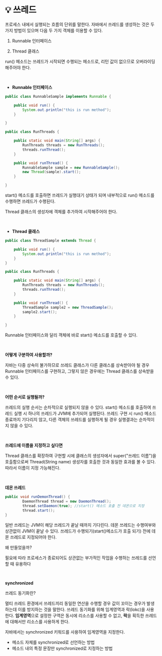 # 💡 **쓰레드**

프로세스 내에서 실행되는 흐름의 단위를 말한다.
자바에서 쓰레드를 생성하는 것은 두 가지 방법이 있으며 다음 두 가지 객체를 이용할 수 있다.

1. Runnable 인터페이스 

2. Thread 클래스

run() 메소드는 쓰레드가 시작되면 수행되는 메소드로, 리턴 값이 없으므로 오버라이딩 해주어야 한다.

<br>

- **Runnable 인터페이스** 

```java
public class RunnableSample implements Runnable {

    public void run() {
        System.out.println("this is run method");
    }

}

public class RunThreads {

    public static void main(String[] args) {
        RunThreads threads = new RunThreads();
        threads.runThread();
    }

    public void runThread() {
        RunnableSample sample = new RunnableSample();
        new Thread(sample).start();
    }

}
```
start() 메소드를 호출하면 쓰레드가 실행대기 상태가 되며 내부적으로 run() 메소드를 수행하면 쓰레드가 수행된다.

Thread 클래스의 생성자에 객체를 추가하여 시작해주어야 한다.

<br>

- **Thread 클래스**

```java
public class ThreadSample extends Thread {

    public void run() {
        System.out.println("this is run method");
    }
}

public class RunThreads {

    public static void main(String[] args) {
        RunThreads threads = new RunThreads();
        threads.runThread();
    }

    public void runThread() {
        ThreadSample sample2 = new ThreadSample();
        sample2.start();
    }

}
```
Runnable 인터페이스와 달리 객체에 바로 start() 메소드를 호출할 수 있다.

<br>

**어떻게 구분하여 사용할까?**

자바는 다중 상속이 불가하므로 쓰레드 클래스가 다른 클래스를 상속받아야 될 경우 Runnable 인터페이스를 구현하고, 그렇지 않은 경우에는 Thread 클래스를 상속받을 수 있다.

<br>

**어떤 순서로 실행될까?**

쓰레드의 실행 순서는 순차적으로 실행되지 않을 수 있다. start() 메소드를 호출하여 쓰레드 실행 시 하나의 쓰레드가 JVM에 추가되어 실행된다. 쓰레드 구현 시 run() 메소드 종료까지 기다리지 않고, 다른 객체의 쓰레드를 실행하게 될 경우 실행결과는 순차적이지 않을 수 있다.

<br>

**쓰레드에 이름을 지정하고 싶다면**

Thread 클래스를 확장하여 구현할 시에 클래스의 생성자에서 super("쓰레드 이름")을 호출함으로써 Thread(String name) 생성자를 호출한 것과 동일한 효과를 볼 수 있다. 따라서 이름이 지정 가능해진다.

<br>

**데몬 쓰레드**

```java
public void runDemonThread() {
        DaemonThread thread = new DaemonThread();
        thread.setDaemon(true); //start() 메소드 호출 전 데몬으로 지정
        thread.start();
}
```
일반 쓰레드는 JVM이 해당 쓰레드가 끝날 때까지 기다린다.
데몬 쓰레드는 수행여부와 상관없이 JVM이 끝날 수 있다.
쓰레드가 수행되기(start()메소드가 호출 되기) 전에 데몬 쓰레드로 지정되어야 한다.

왜 만들었을까?

필요에 따라 프로세스가 종료되어도 상관없는 부가적인 작업을 수행하는 쓰레드를 선언할 때 유용하다

<br>

**synchronized**

쓰레드 동기화란? 

멀티 쓰레드 환경에서 쓰레드끼리 동일한 연산을 수행할 경우 값이 꼬이는 경우가 발생하는데 이를 방지하는 것을 말한다. 쓰레드 동기화를 위해 임계영역과 락(lokc)을 사용한다. **임계영역**으로 설정한 구역은 동시에 리소스를 사용할 수 없고, **락**을 획득한 쓰레드에 대해서만 리소스를 사용하게 한다.

자바에서는 synchronized 키워드를 사용하여 임계영역을 지정한다.

- 메소드 자체를 synchronized로 선언하는 방법
- 메소드 내의 특정 문장만 synchronized로 지정하는 방법



